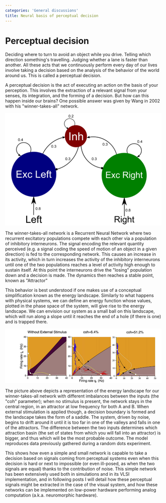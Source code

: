 ```yaml
---
categories: 'General discussions'
title: Neural basis of perceptual decision
---
```


# Perceptual decision

Deciding where to turn to avoid an object while you drive.
Telling which direction something's travelling. Judging
whether a lane is faster than another. All these acts that
we continuously perform every day of our lives involve
taking a decision based on the analysis of the behavior
of the world around us. This is called a perceptual decision.

A perceptual decision is the act of executing an action on
the basis of your perception. This involves the extraction
of a relevant signal from your senses, its integration, and the
forming of a decision. But how can this happen inside our brains? One possible answer was given by Wang in 2002 with his "winner-takes-all" network.

![winner-takes-all](../assets/wta_net_desc.png)

The winner-takes-all network is a Recurrent Neural Network
where two recurrent excitatory populations compete with each
other via a population of inhibitory interneurons. The signal
encoding the relevant quantity perceived (e.g. a signal coding
  the speed of motion of an object in a given direction) is fed
  to the corresponding network. This causes an increase in its
  activity, which in turn increases the activity of the inhibitory interneurons until one of the two populations
  reaches a level of activity high enough to sustain itself. At this point the interneurons drive the "losing" population down and a decision is made. The dynamics then reaches a stable point, known as "Attractor"

This behavior is best understood if one makes use of a conceptual simplification known as the energy landscape. Similarly to what happens with physical systems, we can define an energy function whose values, plotted in the phase space of the system, will give rise to the energy landscape. We can envision our system as a small ball on this landscape, which will run along a slope until it reaches the end of a hole (if there is one) and is trapped there.

![energy landscape](../assets/landscape.png)

The picture above depicts a representation of the energy landscape for our winner-takes-all network with different imbalances between the inputs (the "coh" parameter); when no stimulus is present, the network stays in the central region, in an attractor at low frequency for both A and B. When external stimulation is applied though, a decision boundary is formed and the landscape takes the form of a saddle. The system, driven by noise, begins to drift around it until it is too far in one of the valleys and falls in one of the attractors. The difference between the two inputs determines which attraction basin (the set of states from which you will fall into an attractor) is bigger, and thus which will be the most probable outcome. The model reproduces data previously gathered during a random dots experiment.

This shows how even a simple and small network is capable to take a decision based on signals coming from perceptual systems even when this decision is hard or next to impossible (or even ill-posed, as when the two signals are equal) thanks to the contribution of noise. This simple network has been extensively used both in simulations and in its VLSI implementation, and in following posts I will detail how these perceptual signals might be extracted in the case of the visual system, and how these networks can be implemented on low-power hardware performing analog computation (a.k.a. neuromorphic hardware).
